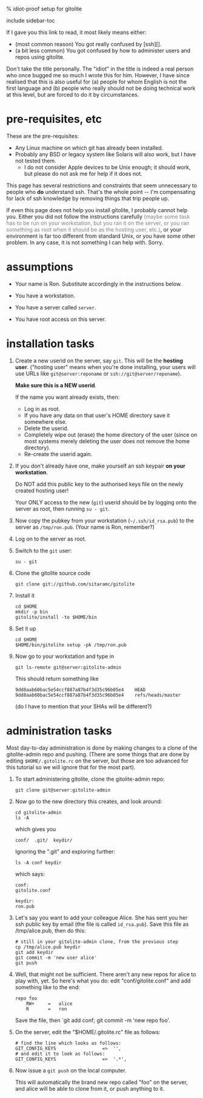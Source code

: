 <!-- options: toc -->

% idiot-proof setup for gitolite

include sidebar-toc

If I gave you this link to read, it most likely means either:

  * (most common reason) You got really confused by [ssh][].
  * (a bit less common) You got confused by how to administer users and repos
    using gitolite.

Don't take the title personally.  The "idiot" in the title is indeed a real
person who once bugged me so much I wrote this for him.  However, I have since
realised that this is also useful for (a) people for whom English is not the
first language and (b) people who really should not be doing technical work at
this level, but are forced to do it by circumstances.

# pre-requisites, etc

These are the pre-requisites:

  * Any Linux machine on which git has already been installed.
  * Probably any BSD or legacy system like Solaris will also work, but I have
    not tested them.
      * I do not consider Apple devices to be Unix enough; it should work, but
        please do not ask me for help if it does not.

This page has several restrictions and constraints that seem unnecessary to
people who **do** understand ssh. That's the whole point -- I'm compensating
for lack of ssh knowledge by removing things that trip people up.

If even this page does not help you install gitolite, I probably cannot help
you.  Either you did not follow the instructions carefully <font
color="gray">(maybe some task has to be run on your workstation, but you ran
it on the server, or you ran something as root when it should be as the
hosting user, etc.)</font>, or your environment is far too different from
standard Unix, or you have some other problem.  In any case, it is not
something I can help with.  Sorry.

# assumptions

  * Your name is Ron.  Substitute accordingly in the instructions below.

  * You have a workstation.

  * You have a server called `server`.

  * You have root access on this server.

# installation tasks

1.  Create a new userid on the server, say `git`.  This will be the **hosting
    user**.  ("hosting user" means when you're done installing, your users
    will use URLs like `git@server:reponame` or `ssh://git@server/reponame`).

    **Make sure this is a NEW userid**.

    If the name you want already exists, then:

      * Log in as root.
      * If you have any data on that user's HOME directory save it somewhere
        else.
      * Delete the userid.
      * Completely wipe out (erase) the home directory of the user (since on
        most systems merely deleting the user does not remove the home
        directory).
      * Re-create the userid again.

2.  If you don't already have one, make yourself an ssh keypair **on your
    workstation**.

    Do NOT add this public key to the authorised keys file on the newly
    created hosting user!

    Your ONLY access to the new (`git`) userid should be by logging onto the
    server as root, then running `su - git`.

3.  Now copy the pubkey from your workstation (`~/.ssh/id_rsa.pub`) to the
    server as `/tmp/ron.pub`.  (Your name is Ron, remember?)

4.  Log on to the server as root.

5.  Switch to the `git` user:

        su - git

6.  Clone the gitolite source code

        git clone git://github.com/sitaramc/gitolite

7.  Install it

        cd $HOME
        mkdir -p bin
        gitolite/install -to $HOME/bin

8.  Set it up

        cd $HOME
        $HOME/bin/gitolite setup -pk /tmp/ron.pub

9.  Now go to your workstation and type in

        git ls-remote git@server:gitolite-admin

    This should return something like

        9dd8aab60bac5e54ccf887a87b4f3d35c96b05e4    HEAD
        9dd8aab60bac5e54ccf887a87b4f3d35c96b05e4    refs/heads/master

    (do I have to mention that your SHAs will be different?)

# administration tasks

Most day-to-day administration is done by making changes to a clone of the
gitolite-admin repo and pushing.  (There are some things that are done by
editing `$HOME/.gitolite.rc` on the server, but those are too advanced for
this tutorial so we will ignore that for the most part).

1.  To start administering gitolite, clone the gitolite-admin repo:

        git clone git@server:gitolite-admin

2.  Now go to the new directory this creates, and look around:

        cd gitolite-admin
        ls -A

    which gives you

        conf/  .git/  keydir/

    Ignoring the ".git" and exploring further:

        ls -A conf keydir

    which says:

        conf:
        gitolite.conf

        keydir:
        ron.pub

3.  Let's say you want to add your colleague Alice.  She has sent you her ssh
    public key by email (the file is called `id_rsa.pub`).  Save this file as
    /tmp/alice.pub, then do this:

        # still in your gitolite-admin clone, from the previous step
        cp /tmp/alice.pub keydir
        git add keydir
        git commit -m 'new user alice'
        git push

4.  Well, that might not be sufficient.  There aren't any new repos for alice
    to play with, yet.  So here's what you do: edit "conf/gitolite.conf" and
    add something like to the end:

        repo foo
            RW+     =   alice
            R       =   ron

    Save the file, then `git add conf; git commit -m 'new repo foo'.

5.  On the server, edit the "$HOME/.gitolite.rc" file as follows:

        # find the line which looks as follows:
        GIT_CONFIG_KEYS                 =>  '',
        # and edit it to look as follows:
        GIT_CONFIG_KEYS                 =>  '.*',

6.  Now issue a `git push` on the local computer.

    This will automatically the brand new repo called "foo" on the server, and
    alice will be able to clone from it, or push anything to it.
